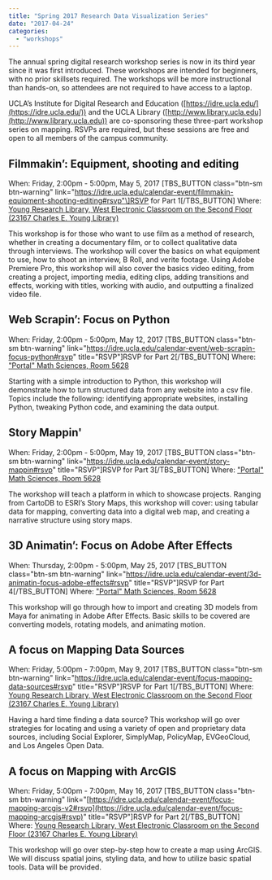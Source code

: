 ```yaml
---
title: "Spring 2017 Research Data Visualization Series"
date: "2017-04-24"
categories: 
  - "workshops"
---
```


The annual spring digital research workshop series is now in its third year since it was first introduced. These workshops are intended for beginners, with no prior skillsets required. The workshops will be more instructional than hands-on, so attendees are not required to have access to a laptop.

UCLA’s Institute for Digital Research and Education ([https://idre.ucla.edu/](https://idre.ucla.edu/)) and the UCLA Library ([http://www.library.ucla.edu](http://www.library.ucla.edu)) are co-sponsoring these three-part workshop series on mapping. RSVPs are required, but these sessions are free and open to all members of the campus community.

## **Filmmakin’: Equipment, shooting and editing**

When: Friday, 2:00pm - 5:00pm, May 5, 2017 \[TBS\_BUTTON class="btn-sm btn-warning" link="https://idre.ucla.edu/calendar-event/filmmakin-equipment-shooting-editing#rsvp"\]RSVP for Part 1\[/TBS\_BUTTON\] Where: [Young Research Library, West Electronic Classroom on the Second Floor (23167 Charles E. Young Library)](http://www.library.ucla.edu/yrl/west-classroom)

This workshop is for those who want to use film as a method of research, whether in creating a documentary film, or to collect qualitative data through interviews. The workshop will cover the basics on what equipment to use, how to shoot an interview, B Roll, and verite footage. Using Adobe Premiere Pro, this workshop will also cover the basics video editing, from creating a project, importing media, editing clips, adding transitions and effects, working with titles, working with audio, and outputting a finalized video file.

## **Web Scrapin’: Focus on Python**

When: Friday, 2:00pm - 5:00pm, May 12, 2017 \[TBS\_BUTTON class="btn-sm btn-warning" link="https://idre.ucla.edu/calendar-event/web-scrapin-focus-python#rsvp" title="RSVP"\]RSVP for Part 2\[/TBS\_BUTTON\] Where: ["Portal" Math Sciences, Room 5628](https://idre.ucla.edu/calendar-event/web-scrapin-focus-python#rsvp)

Starting with a simple introduction to Python, this workshop will demonstrate how to turn structured data from any website into a csv file. Topics include the following: identifying appropriate websites, installing Python, tweaking Python code, and examining the data output.

## **Story Mappin'**

When: Friday, 2:00pm - 5:00pm, May 19, 2017 \[TBS\_BUTTON class="btn-sm btn-warning" link="https://idre.ucla.edu/calendar-event/story-mappin#rsvp" title="RSVP"\]RSVP for Part 3\[/TBS\_BUTTON\] Where: ["Portal" Math Sciences, Room 5628](https://idre.ucla.edu/calendar-event/3d-animatin-focus-adobe-effects#rsvp)

The workshop will teach a platform in which to showcase projects. Ranging from CartoDB to ESRI’s Story Maps, this workshop will cover: using tabular data for mapping, converting data into a digital web map, and creating a narrative structure using story maps.

## **3D Animatin’: Focus on Adobe After Effects**

When: Thursday, 2:00pm - 5:00pm, May 25, 2017 \[TBS\_BUTTON class="btn-sm btn-warning" link="https://idre.ucla.edu/calendar-event/3d-animatin-focus-adobe-effects#rsvp" title="RSVP"\]RSVP for Part 4\[/TBS\_BUTTON\] Where: ["Portal" Math Sciences, Room 5628](https://idre.ucla.edu/calendar-event/story-mappin#rsvp)

This workshop will go through how to import and creating 3D models from Maya for animating in Adobe After Effects. Basic skills to be covered are converting models, rotating models, and animating motion.

## **A focus on Mapping Data Sources**

When: Friday, 5:00pm - 7:00pm, May 9, 2017 \[TBS\_BUTTON class="btn-sm btn-warning" link="https://idre.ucla.edu/calendar-event/focus-mapping-data-sources#rsvp" title="RSVP"\]RSVP for Part 1\[/TBS\_BUTTON\] Where: [Young Research Library, West Electronic Classroom on the Second Floor (23167 Charles E. Young Library)](http://www.library.ucla.edu/yrl/west-classroom)

Having a hard time finding a data source? This workshop will go over strategies for locating and using a variety of open and proprietary data sources, including Social Explorer, SimplyMap, PolicyMap, EVGeoCloud, and Los Angeles Open Data.

## **A focus on Mapping with ArcGIS**

When: Friday, 5:00pm - 7:00pm, May 16, 2017 \[TBS\_BUTTON class="btn-sm btn-warning" link="[https://idre.ucla.edu/calendar-event/focus-mapping-arcgis-v2#rsvp](https://idre.ucla.edu/calendar-event/focus-mapping-arcgis#rsvp)" title="RSVP"\]RSVP for Part 2\[/TBS\_BUTTON\] Where: [Young Research Library, West Electronic Classroom on the Second Floor (23167 Charles E. Young Library)](http://www.library.ucla.edu/yrl/west-classroom)

This workshop will go over step-by-step how to create a map using ArcGIS. We will discuss spatial joins, styling data, and how to utilize basic spatial tools. Data will be provided.
